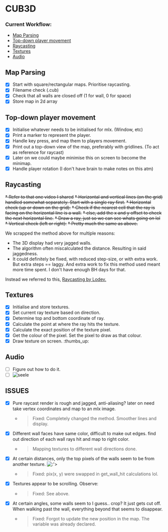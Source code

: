 # CUB3D 

### **Current Workflow:**
* [Map Parsing](#map-parsing)
* [Top-down player movement](#top-down-player-movement)
* [Raycasting](#raycasting)
* [Textures](#textures)
* [Audio](#audio)

## Map Parsing

* [x] Start with square/rectangular maps. Prioritise raycasting.
* [x] Filename check (.cub)
* [x] Check that all walls are closed off (1 for wall, 0 for space)
* [x] Store map in 2d array

## Top-down player movement

* [x] Initialise whatever needs to be initialised for mlx. (Window, etc)
* [x] Print a marker to represent the player.
* [x] Handle key press, and map them to players movement.
* [x] Print out a top-down view of the map, preferably with gridlines. (To act as reference for raycast)
* [x] Later on we could maybe minimise this on screen to become the minimap.
* [x] Handle player rotation (I don't have brain to make notes on this atm)

## Raycasting

~~* Refer to that one video I shared~~
~~* Horizontal and vertical lines (on the grid) handled somewhat separately. Start with a single ray first.~~
~~* Horizontal check (up or down on the grid):~~
~~* Check if the nearest cell that the ray is facing on the horizontal line is a wall.~~
~~* else, add the x and y offset to check the next horizontal line.~~
~~* Draw a ray, just so we can see whats going on lol~~
~~* Vertical check (left or right):~~
~~* Pretty much the same as above.~~

We scrapped the method above for multiple reasons:
* The 3D display had very jagged walls.
* The algorithm often miscalculated the distance. Resulting in said jaggedness.
* It could definitely be fixed, with reduced step-size, or with extra work. But extra steps == laggy. And extra work to fix this method used meant more time spent. I don't have enough BH days for that.

Instead we referred to this, [Raycasting by Lodev.](https://lodev.org/cgtutor/raycasting.html)

## Textures
* [x] Initialise and store textures.
* [x] Set current ray texture based on direction.
* [x] Determine top and bottom coordinate of ray.
* [x] Calculate the point at where the ray hits the texture.
* [x] Calculate the exact position of the texture pixel.
* [x] Get the colour of the pixel. Set the pixel to draw as that colour.
* [x] Draw texture on screen. :thumbs_up:

## Audio
* [ ] Figure out how to do it.
* [ ] ![seele](https://cdn.discordapp.com/attachments/989407433858375683/1109866833554706472/3b64fcf0fc783e3f1673f371d48fe802_6020605988926938718_1.webp)

## ISSUES
* [x] Pure raycast render is rough and jagged, anti-aliasing? later on need take vertex coordinates and map to an mlx image.
	* > Fixed: Completely changed the method. Smoother lines and display.
* [x] Different wall faces have same color, difficult to make out edges. find out direction of each wall rays hit and map to right color.
	* > Mapping textures to different wall directions done.
* [x] At certain distances, only the top pixels of the walls seem to be from another texture.
![:'>](https://cdn.discordapp.com/attachments/981502977003106384/1107985123334422618/Screenshot_2023-05-16_at_18.57.06.png)
	* > Fixed: pix(x, y) were swapped in get_wall_hit calculations lol.
* [x] Textures appear to be scrolling. Observe:
	* > Fixed: See above.
* [x] At certain angles, some walls seem to I guess.. crop? It just gets cut off. When walking past the wall, everything beyond that seems to disappear.
	* > Fixed: Forgot to update the new position in the map. The variable was already declared.